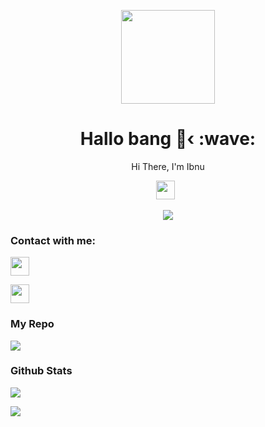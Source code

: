 



<p align="center">
<img src="https://avatars.githubusercontent.com/IniIbnu" width="150" height="150"/>
</p>
<h1 align='center'>Hallo bang 👋‹ :wave:</h1>
<p align='center'>Hi There, I'm Ibnu</p>
<p align='center'>
<a href="https://instagram.com/IniIbnu_"><img height="30" src="https://storage.caliph71.xyz/img/instagram.svg"></a>&nbsp;&nbsp;
</p>
 
 
 <p align="center">
 <img src="https://komarev.com/ghpvc/?username=IniIbnu&color=blue&label=Profile Views" />
 </p>

<h3 align="left">Contact with me:</h3>
<p align="left"><a href="https://instagram.com/IniIbnu21" target="blank"><img align="center" src="https://storage.caliph71.xyz/img/instagram.svg" height="30" width="30" /></a>
<p align="left"><a href="https://Wa.me/628989031500" target="blank"><img align="center" src="https://storage.caliph71.xyz/img/whatsapp.svg" height="30" width="30" /></a>
</p>

<h3 align="left">My Repo</h3>
<p align="left">
  <a href="https://github.com/IniIbnu/Bot-whatsapp"><img src="https://github-readme-stats.vercel.app/api/pin/?username=IniIbnu&repo=Bot-whatsapp&bg_color=30,e96443,904e95&title_color=fff&text_color=fff&icon_color=fff&hide_border=true&show_icons=true&show_owner=true&disable_animations=false" /></a>
</p>

<h3 align="left">Github Stats</h3>
<p align="left">
<img src="https://github-readme-stats.vercel.app/api?username=IniIbnu&bg_color=30,e96443,904e95&title_color=fff&text_color=fff&count_private=true&include_all_commits=true&icon_color=fff&hide_border=false&show_icons=falze" /></a>
</p> 

<p align="left">
  <a href="https://github.com/IniIbnu"><img src="https://github-readme-stats.vercel.app/api/top-langs?username=IniIbnu&bg_color=30,e96443,904e95&title_color=fff&text_color=fff&hide_border=true&hide_title=false&show_icons=true&layout=compact&langs_count=10" /></a>
</p>






